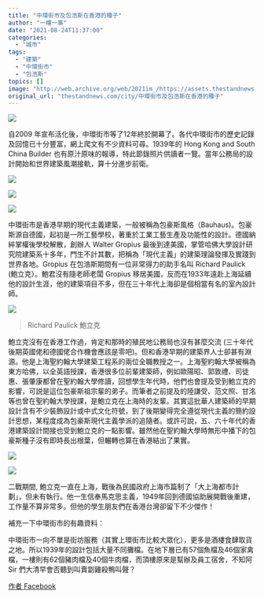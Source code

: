 ```yaml
---
title: "中環街市及包浩斯在香港的種子"
author: "一樓一事"
date: "2021-08-24T11:37:00"
categories:
  - "城市"
tags:
  - "建築"
  - "中環街市"
  - "包浩斯"
topics: []
image: "http://web.archive.org/web/2021im_/https://assets.thestandnews.com/media/photos/Untitled-4-08.png"
original_url: "thestandnews.com/city/中環街市及包浩斯在香港的種子"
---
```

![](http://web.archive.org/web/2021im_/https://assets.thestandnews.com/media/photos/Untitled-4-08.png)

自2009 年宣布活化後，中環街市等了12年終於開幕了。各代中環街市的歷史記錄及回憶已十分豐富，網上爬文有不少資料可尋。1939年的 Hong Kong and South China Builder 也有原汁原味的報導，特此節錄照片供讀者一覽。當年公務局的設計開始和世界建築風潮接軌，算十分進步前衛。

![](http://web.archive.org/web/2021im_/https://assets.thestandnews.com/media/photos/%E4%B8%AD%E7%92%B0%E8%A1%97%E5%B8%821.jpeg)

![](http://web.archive.org/web/2021im_/https://assets.thestandnews.com/media/photos/%E4%B8%AD%E7%92%B0%E8%A1%97%E5%B8%822.jpeg)

![](http://web.archive.org/web/2021im_/https://assets.thestandnews.com/media/photos/%E4%B8%AD%E7%92%B0%E8%A1%97%E5%B8%823.jpeg)

中環街市是香港早期的現代主義建築，一般被稱為包豪斯風格（Bauhaus)。包豪斯源自德國，起初是一所工藝學校，著重於工業工藝生產及功能性的設計。德國納綷掌權後學校解散，創辦人 Walter Gropius 最後到達美國，掌管哈佛大學設計研究院建築系十多年，門生不計其數，把稱為「現代主義」的建築理論發揮及實踐到世界各地。Gropius 在包浩斯期間有一位非常得力的助手名叫 Richard Paulick (鮑立克）。鮑君沒有隨老師老闆 Gropius 移居美國，反而在1933年遠赴上海延續他的設計生涯，他的建築項目不多，但在三十年代上海卻是個相當有名的室內設計師。

![](http://web.archive.org/web/2021im_/https://assets.thestandnews.com/media/photos/Richard.jpeg)
> Richard Paulick 鮑立克

鮑立克沒有在香港工作過，肯定和那時的殖民地公務局也沒有甚麼交流 (三十年代後期英國佬和德國佬合作機會應該是零吧)。但和香港早期的建築界人士卻甚有淵源。他是上海聖約翰大學建築工程系的兩位全職教授之一。上海聖約翰大學被稱為東方哈佛，以全英語授課，香港很多位前輩建築師，例如歐陽昭、郭敦禮、司徒惠、張肇康都曾在聖約翰大學修讀，回想學生年代時，他們也會提及受到鮑立克的影響，可説是這位包豪斯祖宗輩的弟子。而筆者之前提及的陸謙受、范文照、甘洺等也曾在聖約翰大學授課，是鮑立克在上海時的友輩。其實這批華人建築師的早期設計含有不少裝飾設計或中式文化符號，到了後期變得完全遵從現代主義的簡約設計思想，某程度成為包豪斯現代主義學派的追隨者。或許可說，五、六十年代的香港建築設計間接也受到鮑立克的一點影響。雖然他在聖約翰大學時無形中播下的包豪斯種子沒有即時長出根葉，但輾轉也算在香港結出了果實。

![](http://web.archive.org/web/2021im_/https://assets.thestandnews.com/media/photos/%E4%B8%AD%E7%92%B0%E8%A1%97%E5%B8%824I.jpeg)

![](http://web.archive.org/web/2021im_/https://assets.thestandnews.com/media/photos/%E4%B8%AD%E7%92%B0%E8%A1%97%E5%B8%825I.jpeg)

二戰期間, 鮑立克一直在上海，戰後為民國政府上海市篇制了「大上海都市計劃」，但未有執行。他一生信奉馬克思主義，1949年回到德國協助展開戰後重建，工作量不算非常多。但他的學生朋友們在香港台灣卻留下不少傑作！

補充一下中環街市的有趣資料：

中環街市一向不單是街坊服務（其實上環街市比較大眾化），更多是酒樓食肆取貨之地。所以1939年的設計包括大量不同攤檔。在地下層已有57個魚檔及46個家禽檔，一樓則有62個豬肉檔及40個牛肉檔，而頂樓原來是幫辦及員工宿舍，不知阿 Sir 們大清早會否聽到叫賣劏雞殺鴨叫聲？

[作者 Facebook](http://web.archive.org/web/20211229132527/https://www.facebook.com/%E4%B8%80%E6%A8%93%E4%B8%80%E4%BA%8B-One-Building-One-Story-102632728282038)